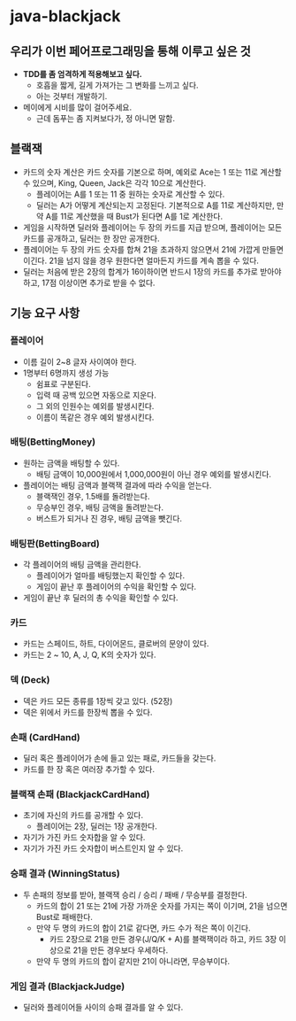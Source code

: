 # java-blackjack

## 우리가 이번 페어프로그래밍을 통해 이루고 싶은 것

- **TDD를 좀 엄격하게 적용해보고 싶다.**
  - 호흡을 짧게, 길게 가져가는 그 변화를 느끼고 싶다.
  - 아는 것부터 개발하기.
- 메이에게 시비를 많이 걸어주세요.
  - 근데 돔푸는 좀 지켜보다가, 정 아니면 말함.

## 블랙잭
- 카드의 숫자 계산은 카드 숫자를 기본으로 하며, 예외로 Ace는 1 또는 11로 계산할 수 있으며, King, Queen, Jack은 각각 10으로 계산한다.
  - 플레이어는 A를 1 또는 11 중 원하는 숫자로 계산할 수 있다.
  - 딜러는 A가 어떻게 계산되는지 고정된다. 기본적으로 A를 11로 계산하지만, 만약 A를 11로 계산했을 때 Bust가 된다면 A를 1로 계산한다.
- 게임을 시작하면 딜러와 플레이어는 두 장의 카드를 지급 받으며, 플레이어는 모든 카드를 공개하고, 딜러는 한 장만 공개한다.
- 플레이어는 두 장의 카드 숫자를 합쳐 21을 초과하지 않으면서 21에 가깝게 만들면 이긴다. 21을 넘지 않을 경우 원한다면 얼마든지 카드를 계속 뽑을 수 있다.
- 딜러는 처음에 받은 2장의 합계가 16이하이면 반드시 1장의 카드를 추가로 받아야 하고, 17점 이상이면 추가로 받을 수 없다.

## 기능 요구 사항

### 플레이어

- 이름 길이 2~8 글자 사이여야 한다.
- 1명부터 6명까지 생성 가능
  - 쉼표로 구분된다.
  - 입력 때 공백 있으면 자동으로 지운다.
  - 그 외의 인원수는 예외를 발생시킨다.
  - 이름이 똑같은 경우 예외 발생시킨다.

### 배팅(BettingMoney)

- 원하는 금액을 배팅할 수 있다.
  - 배팅 금액이 10,000원에서 1,000,000원이 아닌 경우 예외를 발생시킨다.
- 플레이어는 배팅 금액과 블랙잭 결과에 따라 수익을 얻는다.
  - 블랙잭인 경우, 1.5배를 돌려받는다.
  - 무승부인 경우, 배팅 금액을 돌려받는다.
  - 버스트가 되거나 진 경우, 배팅 금액을 뺏긴다.

### 배팅판(BettingBoard)

- 각 플레이어의 배팅 금액을 관리한다.
  - 플레이어가 얼마를 배팅했는지 확인할 수 있다.
  - 게임이 끝난 후 플레이어의 수익을 확인할 수 있다.
- 게임이 끝난 후 딜러의 총 수익을 확인할 수 있다.

### 카드

- 카드는 스페이드, 하트, 다이어몬드, 클로버의 문양이 있다.
- 카드는 2 ~ 10, A, J, Q, K의 숫자가 있다.

### 덱 (Deck)

- 덱은 카드 모든 종류를 1장씩 갖고 있다. (52장)
- 덱은 위에서 카드를 한장씩 뽑을 수 있다.

### 손패 (CardHand)

- 딜러 혹은 플레이어가 손에 들고 있는 패로, 카드들을 갖는다.
- 카드를 한 장 혹은 여러장 추가할 수 있다.

### 블랙잭 손패 (BlackjackCardHand)

- 초기에 자신의 카드를 공개할 수 있다.
  - 플레이어는 2장, 딜러는 1장 공개한다.
- 자기가 가진 카드 숫자합을 알 수 있다.
- 자기가 가진 카드 숫자합이 버스트인지 알 수 있다.

### 승패 결과 (WinningStatus)

- 두 손패의 정보를 받아, 블랙잭 승리 / 승리 / 패배 / 무승부를 결정한다.
  - 카드의 합이 21 또는 21에 가장 가까운 숫자를 가지는 쪽이 이기며, 21을 넘으면 Bust로 패배한다.
  - 만약 두 명의 카드의 합이 21로 같다면, 카드 수가 적은 쪽이 이긴다.
    - 카드 2장으로 21을 만든 경우(J/Q/K + A)를 블랙잭이라 하고, 카드 3장 이상으로 21을 만든 경우보다 우세하다.
  - 만약 두 명의 카드의 합이 같지만 21이 아니라면, 무승부이다.

### 게임 결과 (BlackjackJudge)

- 딜러와 플레이어들 사이의 승패 결과를 알 수 있다.
